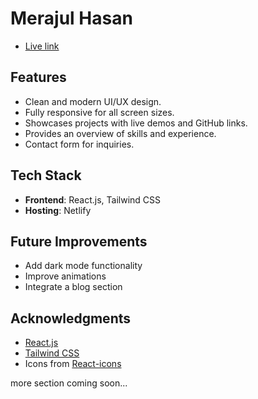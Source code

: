 # Merajul Hasan

- [Live link](https://merajulhasan.netlify.app/)

## Features

- Clean and modern UI/UX design.
- Fully responsive for all screen sizes.
- Showcases projects with live demos and GitHub links.
- Provides an overview of skills and experience.
- Contact form for inquiries.

## Tech Stack

- **Frontend**: React.js, Tailwind CSS
- **Hosting**: Netlify

## Future Improvements

- Add dark mode functionality
- Improve animations
- Integrate a blog section

## Acknowledgments

- [React.js](https://reactjs.org/)
- [Tailwind CSS](https://tailwindcss.com/)
- Icons from [React-icons](https://react-icons.github.io/react-icons/)

more section coming soon...
